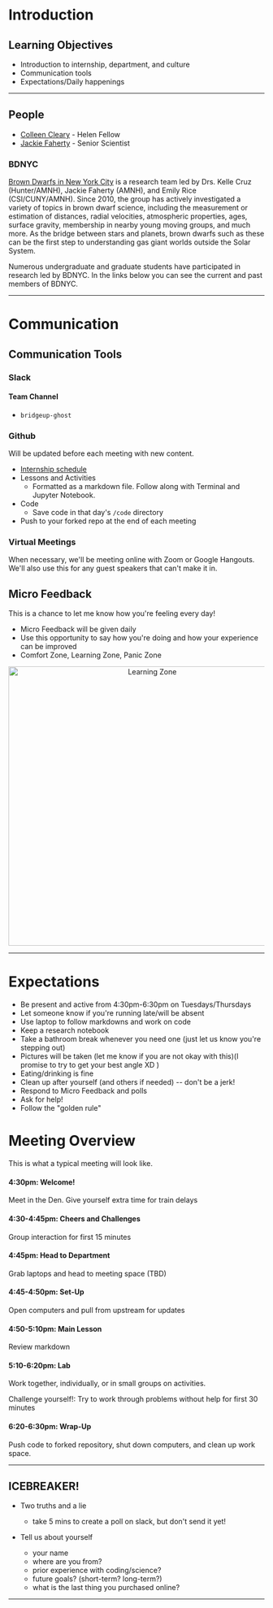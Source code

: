 # Introduction

## Learning Objectives

- Introduction to internship, department, and culture
- Communication tools
- Expectations/Daily happenings

<hr>

## People

- [Colleen Cleary](https://colleencleary.github.io/) - Helen Fellow
- [Jackie Faherty](http://www.jackiefaherty.com/) - Senior Scientist


### BDNYC

[Brown Dwarfs in New York City](http://www.bdnyc.org/) is a research team led by Drs. Kelle Cruz (Hunter/AMNH), Jackie Faherty (AMNH), and Emily Rice (CSI/CUNY/AMNH). Since 2010, the group has actively investigated a variety of topics in brown dwarf science, including the measurement or estimation of distances, radial velocities, atmospheric properties, ages, surface gravity, membership in nearby young moving groups, and much more. As the bridge between stars and planets, brown dwarfs such as these can be the first step to understanding gas giant worlds outside the Solar System.

Numerous undergraduate and graduate students have participated in research led by BDNYC. In the links below you can see the current and past members of BDNYC.

<hr>

# Communication

## Communication Tools

### Slack

#### Team Channel

 - `bridgeup-ghost`


### Github

Will be updated before each meeting with new content.

- [Internship schedule](https://github.com/colleencleary/BridgeUp-Ghost)
- Lessons and Activities
  - Formatted as a markdown file. Follow along with Terminal and Jupyter Notebook.
- Code
  - Save code in that day's `/code` directory
- Push to your forked repo at the end of each meeting

### Virtual Meetings

When necessary, we'll be meeting online with Zoom or Google Hangouts. We'll also use this for any guest speakers that can't make it in.

## Micro Feedback

This is a chance to let me know how you're feeling every day!

- Micro Feedback will be given daily
- Use this opportunity to say how you're doing and how your experience can be improved
- Comfort Zone, Learning Zone, Panic Zone


<p align="center">
  <img src="http://theagilepirate.net/wp-content/uploads/Learning.jpg" width="550px" alt="Learning Zone">
</p>


<hr>

# Expectations
 - Be present and active from 4:30pm-6:30pm on Tuesdays/Thursdays
 - Let someone know if you're running late/will be absent
 - Use laptop to follow markdowns and work on code
 - Keep a research notebook
 - Take a bathroom break whenever you need one (just let us know you're stepping out)
 - Pictures will be taken (let me know if you are not okay with this)(I promise to try to get your best angle XD )
 - Eating/drinking is fine
 - Clean up after yourself (and others if needed) -- don't be a jerk!
 - Respond to Micro Feedback and polls
 - Ask for help!
 - Follow the "golden rule"

# Meeting Overview
This is what a typical meeting will look like.

#### 4:30pm: Welcome!

Meet in the Den. Give yourself extra time for train delays

#### 4:30-4:45pm: Cheers and Challenges

Group interaction for first 15 minutes

#### 4:45pm: Head to Department

Grab laptops and head to meeting space (TBD)

#### 4:45-4:50pm: Set-Up

Open computers and pull from upstream for updates

#### 4:50-5:10pm: Main Lesson

Review markdown

#### 5:10-6:20pm: Lab

Work together, individually, or in small groups on activities.

Challenge yourself!: Try to work through problems without help for first 30 minutes

#### 6:20-6:30pm: Wrap-Up

Push code to forked repository, shut down computers, and clean up work space.


 <hr>

## ICEBREAKER!

- Two truths and a lie
  - take 5 mins to create a poll on slack, but don't send it yet!

- Tell us about yourself
  - your name
  - where are you from?
  - prior experience with coding/science?
  - future goals? (short-term? long-term?)
  - what is the last thing you purchased online?

<hr>
